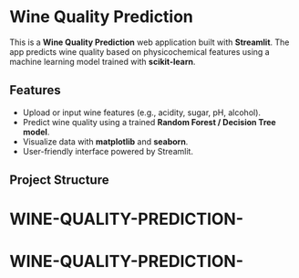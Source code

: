 # Wine Quality Prediction

This is a **Wine Quality Prediction** web application built with **Streamlit**. The app predicts wine quality based on physicochemical features using a machine learning model trained with **scikit-learn**.

## Features

- Upload or input wine features (e.g., acidity, sugar, pH, alcohol).  
- Predict wine quality using a trained **Random Forest / Decision Tree model**.  
- Visualize data with **matplotlib** and **seaborn**.  
- User-friendly interface powered by Streamlit.

## Project Structure

# WINE-QUALITY-PREDICTION-
# WINE-QUALITY-PREDICTION-
